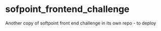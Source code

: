 # sofpoint_frontend_challenge
Another copy of softpoint front end challenge in its own repo - to deploy
